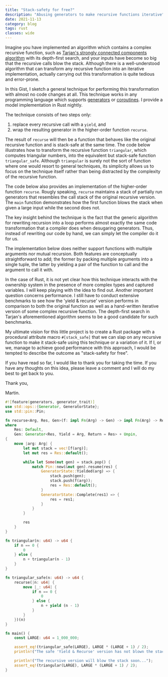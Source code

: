 ```yaml
---
title: "Stack-safety for free?"
description: "Abusing generators to make recursive functions iterative"
date: 2021-11-13
category: blog
tags: rust
classes: wide
---
```


Imagine you have implemented an algorithm which contains a complex recursive
function, such as
[Tarjan's strongly connected components algorithm][tarjans_algorithm]
with its depth-first search, and your inputs have become so big that the
recursive calls blow the stack. Although there is a well-understood algorithm
that can transform any recursive function into an iterative implementation,
actually carrying out this transformation is quite tedious and error-prone.

In this Gist, I sketch a general technique for performing this transformation
with almost no code changes at all. This technique works in any programming
language which supports [generators][generator] or [coroutines][coroutine].
I provide a model implementation in Rust nightly.

The technique consists of two steps only:

1. replace every recursive call with a `yield`, and
1. wrap the resulting generator in the higher-order function `recurse`.

The result of `recurse` will then be a function that behaves like the original
recursive function and is stack-safe at the same time. The code below
illustrates how to transform the recursive function `triangular`, which
computes triangular numbers, into the equivalent but stack-safe function
`triangular_safe`. Although `triangular` is surely not the sort of function
where one would resort to general techniques, its simplicity allows us to
focus on the technique itself rather than being distracted by the complexity
of the recursive function.

The code below also provides an implementation of the higher-order function
`recurse`. Rougly speaking, `recurse` maintains a stack of partially run
generators that resembles the call stack of the original recursive version.
The `main` function demonstrates how the first function blows the stack when
given a large input while the second does not.

The key insight behind the technique is the fact that the generic algorithm
for rewriting recursion into a loop performs almost exactly the same code
transformation that a compiler does when desugaring generators. Thus, instead
of rewriting our code by hand, we can simply let the compiler do it for us.

The implementation below does neither support functions with multiple
arguments nor mutual recursion. Both features are conceptually straightforward
to add; the former by packing multiple arguments into a single tuple, the
latter by yielding a pair of the function to call and the argument to call it
with.

In the case of Rust, it is not yet clear how this technique interacts with
the ownership system in the presence of more complex types and captured
variables. I will keep playing with the idea to find out. Another important
question concerns performance. I still have to conduct extensive benchmarks to
see how the 'yield & recurse' version performs in comparison to both the
original function as well as a hand-written iterative version of some complex
recursive function. The depth-first search in Tarjan's aforementioned
algorithm seems to be a good candidate for such benchmarks.

My ultimate vision for this little project is to create a Rust package with a
procedural attribute macro `#[stack_safe]` that we can slap on any recursive
function to make it stack-safe using this technique or a variation of it.
If I, or we, manage to achieve good performance with this approach, I would be
tempted to describe the outcome as "stack-safety for free".

If you have read so far, I would like to thank you for taking the time. If
you have any thoughts on this idea, please leave a comment and I will do my
best to get back to you.

Thank you,

Martin.

```rust
#![feature(generators, generator_trait)]
use std::ops::{Generator, GeneratorState};
use std::pin::Pin;

fn recurse<Arg, Res, Gen>(f: impl Fn(Arg) -> Gen) -> impl Fn(Arg) -> Res
where
    Res: Default,
    Gen: Generator<Res, Yield = Arg, Return = Res> + Unpin,
{
    move |arg: Arg| {
        let mut stack = vec![f(arg)];
        let mut res = Res::default();

        while let Some(mut gen) = stack.pop() {
            match Pin::new(&mut gen).resume(res) {
                GeneratorState::Yielded(arg) => {
                    stack.push(gen);
                    stack.push(f(arg));
                    res = Res::default();
                }
                GeneratorState::Complete(res1) => {
                    res = res1;
                }
            }
        }

        res
    }
}

fn triangular(n: u64) -> u64 {
    if n == 0 {
        0
    } else {
        n + triangular(n - 1)
    }
}

fn triangular_safe(n: u64) -> u64 {
    recurse(|n: u64| {
        move |_: u64| {
            if n == 0 {
                0
            } else {
                n + yield (n - 1)
            }
        }
    })(n)
}

fn main() {
    const LARGE: u64 = 1_000_000;

    assert_eq!(triangular_safe(LARGE), LARGE * (LARGE + 1) / 2);
    println!("The safe 'Yield & Recurse' version has not blown the stack!");

    println!("The recursive version will blow the stack soon...");
    assert_eq!(triangular(LARGE), LARGE * (LARGE + 1) / 2);
}
```

[tarjans_algorithm]: https://en.wikipedia.org/wiki/Tarjan%27s_strongly_connected_components_algorithm
[generator]: https://en.wikipedia.org/wiki/Generator_(computer_programming)
[coroutine]: https://en.wikipedia.org/wiki/Coroutine
